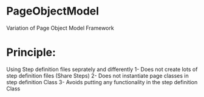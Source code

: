 # PageObjectModel
Variation of Page Object Model Framework

# Principle:
Using Step definition files seprately and differently
1- Does not create lots of step definition files (Share Steps)
2- Does not instantiate page classes in step definition Class
3- Avoids putting any functionality in the step definition Class
